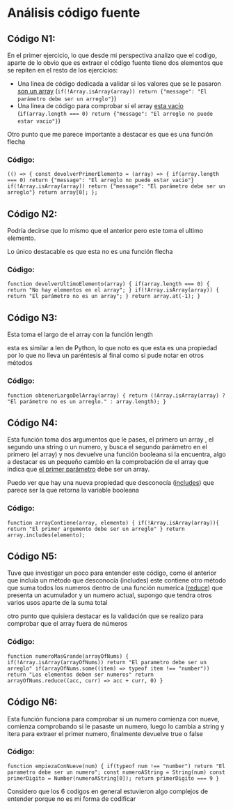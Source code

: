 # **Análisis código fuente**

## Código N1: 

En el primer ejercicio, lo que desde mi perspectiva analizo que el codigo, aparte de lo obvio que es extraer el código fuente tiene dos elementos que se repiten en el resto de los ejercicios:

- Una linea de código dedicada a validar si los valores que se le pasaron <u>son un array</u> (`if(!Array.isArray(array)) return {"message": "El parámetro debe ser un arreglo"}`)
- Una linea de código para comprobar si el array <u>esta vacío</u> (`if(array.length === 0) return {"message": "El arreglo no puede estar vacio"}`)

Otro punto que me parece importante a destacar es que es una función flecha

### Código:

`(() => {
const devolverPrimerElemento = (array) => {
if(array.length === 0) return {"message": "El arreglo no puede estar vacio"}
if(!Array.isArray(array)) return {"message": "El parámetro debe ser un arreglo"}
return array[0];
};`

## Código N2:

Podría decirse que lo mismo que el anterior pero este toma el ultimo elemento.

Lo único destacable es que esta no es una función flecha

### Código:

`function devolverUltimoElemento(array) {
if(array.length === 0) {
return "No hay elementos en el array";
}
if(!Array.isArray(array)) {
return "El parámetro no es un array";
}
return array.at(-1);
}`

## Código N3:

Esta toma el largo de el array con la función length

esta es similar a len de Python, lo que noto es que esta es una propiedad por lo que no lleva un paréntesis al final como si pude notar en otros métodos 

### Código:

`function obtenerLargoDelArray(array) {
return (!Array.isArray(array) ? "El parámetro no es un arreglo." : array.length);
}`

## Código N4:

Esta función toma dos argumentos que le pases, el primero un array , el segundo una string o un numero, y busca el segundo parámetro en el primero (el array) y nos devuelve una función booleana si la encuentra, algo a destacar es un pequeño cambio en la comprobación de el array que indica que <u>el primer parámetro</u> debe ser un array.

Puedo ver que hay una nueva propiedad que desconocía (<u>includes</u>) que parece ser la que retorna la variable booleana

### Código:

`function arrayContiene(array, elemento) {
if(!Array.isArray(array)){
return "El primer argumento debe ser un arreglo"
}
return array.includes(elemento);`

## Código N5:

Tuve que investigar un poco para entender este código, como el anterior que incluía un método que desconocía (includes) este contiene otro método que suma todos los numeros dentro de una función numerica (<u>reduce</u>) que presenta un acumulador y un numero actual, supongo que tendra otros varios usos aparte de la suma total

otro punto que quisiera destacar es la validación que se realizo para comprobar que el array fuera de números

### Código: 

`function numeroMasGrande(arrayOfNums) {
if(!Array.isArray(arrayOfNums)) return "El parametro debe ser un arreglo"
if(arrayOfNums.some((item) => typeof item !== "number")) return "Los elementos deben ser numeros"
return arrayOfNums.reduce((acc, curr) => acc + curr, 0)
}`

## Código N6:

Esta función funciona para comprobar si un numero comienza con nueve, comienza comprobando si le pasaste un numero, luego lo cambia a string y itera para extraer el primer numero, finalmente devuelve true o false

### Código:

`function empiezaConNueve(num) {
if(typeof num !== "number") return "El parametro debe ser un numero";
const numeroAString = String(num)
const primerDigito = Number(numeroAString[0]);
return primerDigito === 9
}`

Considero que los 6 codigos en general estuvieron algo complejos de entender porque no es mi forma de codificar
